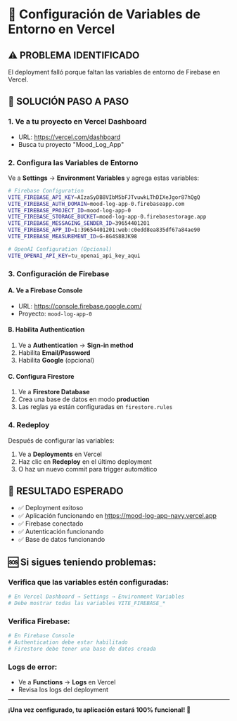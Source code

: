 # 🚀 Configuración de Variables de Entorno en Vercel

## ⚠️ **PROBLEMA IDENTIFICADO**
El deployment falló porque faltan las variables de entorno de Firebase en Vercel.

## 🔧 **SOLUCIÓN PASO A PASO**

### **1. Ve a tu proyecto en Vercel Dashboard**
- URL: https://vercel.com/dashboard
- Busca tu proyecto "Mood_Log_App"

### **2. Configura las Variables de Entorno**
Ve a **Settings** → **Environment Variables** y agrega estas variables:

```bash
# Firebase Configuration
VITE_FIREBASE_API_KEY=AIzaSyDB8VIbM5bFJTvuwkLThDIXeJgor87hQgQ
VITE_FIREBASE_AUTH_DOMAIN=mood-log-app-0.firebaseapp.com
VITE_FIREBASE_PROJECT_ID=mood-log-app-0
VITE_FIREBASE_STORAGE_BUCKET=mood-log-app-0.firebasestorage.app
VITE_FIREBASE_MESSAGING_SENDER_ID=39654401201
VITE_FIREBASE_APP_ID=1:39654401201:web:c0edd8ea835df67a84ae90
VITE_FIREBASE_MEASUREMENT_ID=G-8G4S8BJK98

# OpenAI Configuration (Opcional)
VITE_OPENAI_API_KEY=tu_openai_api_key_aqui
```

### **3. Configuración de Firebase**

#### **A. Ve a Firebase Console**
- URL: https://console.firebase.google.com/
- Proyecto: `mood-log-app-0`

#### **B. Habilita Authentication**
1. Ve a **Authentication** → **Sign-in method**
2. Habilita **Email/Password**
3. Habilita **Google** (opcional)

#### **C. Configura Firestore**
1. Ve a **Firestore Database**
2. Crea una base de datos en modo **production**
3. Las reglas ya están configuradas en `firestore.rules`

### **4. Redeploy**
Después de configurar las variables:
1. Ve a **Deployments** en Vercel
2. Haz clic en **Redeploy** en el último deployment
3. O haz un nuevo commit para trigger automático

## 🎯 **RESULTADO ESPERADO**
- ✅ Deployment exitoso
- ✅ Aplicación funcionando en https://mood-log-app-navy.vercel.app
- ✅ Firebase conectado
- ✅ Autenticación funcionando
- ✅ Base de datos funcionando

## 🆘 **Si sigues teniendo problemas:**

### **Verifica que las variables estén configuradas:**
```bash
# En Vercel Dashboard → Settings → Environment Variables
# Debe mostrar todas las variables VITE_FIREBASE_*
```

### **Verifica Firebase:**
```bash
# En Firebase Console
# Authentication debe estar habilitado
# Firestore debe tener una base de datos creada
```

### **Logs de error:**
- Ve a **Functions** → **Logs** en Vercel
- Revisa los logs del deployment

---

**¡Una vez configurado, tu aplicación estará 100% funcional! 🎉**
